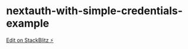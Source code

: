 # nextauth-with-simple-credentials-example

[Edit on StackBlitz ⚡️](https://stackblitz.com/edit/nextjs-crt5yb)